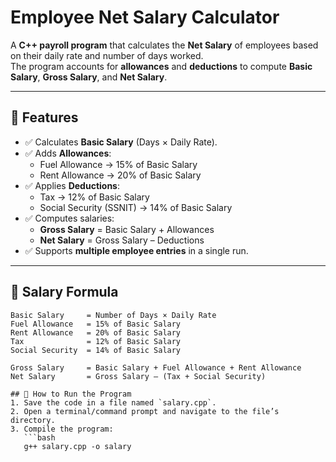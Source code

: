 # Employee Net Salary Calculator

A **C++ payroll program** that calculates the **Net Salary** of employees based on their daily rate and number of days worked.  
The program accounts for **allowances** and **deductions** to compute **Basic Salary**, **Gross Salary**, and **Net Salary**.  

---

## 📌 Features
- ✅ Calculates **Basic Salary** (Days × Daily Rate).  
- ✅ Adds **Allowances**:  
  - Fuel Allowance → 15% of Basic Salary  
  - Rent Allowance → 20% of Basic Salary  
- ✅ Applies **Deductions**:  
  - Tax → 12% of Basic Salary  
  - Social Security (SSNIT) → 14% of Basic Salary  
- ✅ Computes salaries:  
  - **Gross Salary** = Basic Salary + Allowances  
  - **Net Salary** = Gross Salary – Deductions  
- ✅ Supports **multiple employee entries** in a single run.  

---

## 🧮 Salary Formula
```text
Basic Salary     = Number of Days × Daily Rate
Fuel Allowance   = 15% of Basic Salary
Rent Allowance   = 20% of Basic Salary
Tax              = 12% of Basic Salary
Social Security  = 14% of Basic Salary

Gross Salary     = Basic Salary + Fuel Allowance + Rent Allowance
Net Salary       = Gross Salary – (Tax + Social Security)

## 🚀 How to Run the Program
1. Save the code in a file named `salary.cpp`.
2. Open a terminal/command prompt and navigate to the file’s directory.
3. Compile the program:
   ```bash
   g++ salary.cpp -o salary
